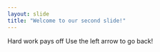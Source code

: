 ```yaml
---
layout: slide
title: "Welcome to our second slide!"
---
```

Hard work pays off
Use the left arrow to go back!
